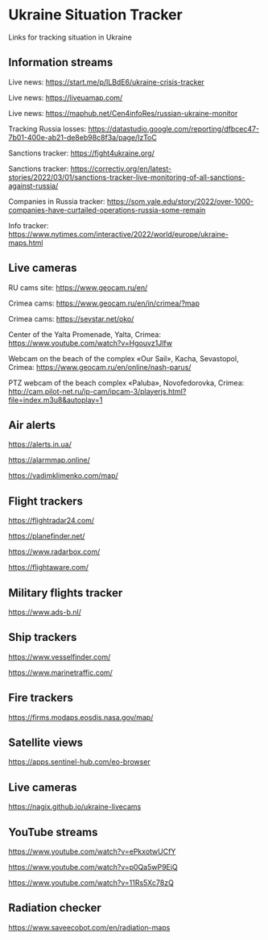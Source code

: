 # Ukraine Situation Tracker

Links for tracking situation in Ukraine

## Information streams

Live news: https://start.me/p/lLBdE6/ukraine-crisis-tracker

Live news: https://liveuamap.com/

Live news: https://maphub.net/Cen4infoRes/russian-ukraine-monitor

Tracking Russia losses: https://datastudio.google.com/reporting/dfbcec47-7b01-400e-ab21-de8eb98c8f3a/page/IzToC

Sanctions tracker: https://fight4ukraine.org/

Sanctions tracker: https://correctiv.org/en/latest-stories/2022/03/01/sanctions-tracker-live-monitoring-of-all-sanctions-against-russia/ 

Companies in Russia tracker: https://som.yale.edu/story/2022/over-1000-companies-have-curtailed-operations-russia-some-remain

Info tracker: https://www.nytimes.com/interactive/2022/world/europe/ukraine-maps.html

## Live cameras

RU cams site: https://www.geocam.ru/en/

Crimea cams: https://www.geocam.ru/en/in/crimea/?map

Crimea cams: https://sevstar.net/oko/

Center of the Yalta Promenade, Yalta, Crimea: https://www.youtube.com/watch?v=Hgouvz1Jlfw

Webcam on the beach of the complex «Our Sail», Kacha, Sevastopol, Crimea: https://www.geocam.ru/en/online/nash-parus/

PTZ webcam of the beach complex «Paluba», Novofedorovka, Crimea:
http://cam.pilot-net.ru/ip-cam/ipcam-3/playerjs.html?file=index.m3u8&autoplay=1









## Air alerts

https://alerts.in.ua/

https://alarmmap.online/

https://vadimklimenko.com/map/


## Flight trackers

https://flightradar24.com/

https://planefinder.net/

https://www.radarbox.com/

https://flightaware.com/

## Military flights tracker

https://www.ads-b.nl/

## Ship trackers

https://www.vesselfinder.com/

https://www.marinetraffic.com/


## Fire trackers

https://firms.modaps.eosdis.nasa.gov/map/


## Satellite views

https://apps.sentinel-hub.com/eo-browser


## Live cameras

https://nagix.github.io/ukraine-livecams

## YouTube streams

https://www.youtube.com/watch?v=ePkxotwUCfY

https://www.youtube.com/watch?v=p0Qa5wP9EiQ

https://www.youtube.com/watch?v=11Rs5Xc78zQ

## Radiation checker

https://www.saveecobot.com/en/radiation-maps

